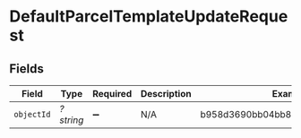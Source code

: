 # DefaultParcelTemplateUpdateRequest


## Fields

| Field                            | Type                             | Required                         | Description                      | Example                          |
| -------------------------------- | -------------------------------- | -------------------------------- | -------------------------------- | -------------------------------- |
| `objectId`                       | *?string*                        | :heavy_minus_sign:               | N/A                              | b958d3690bb04bb8b2986724872750f5 |